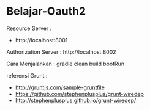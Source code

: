 # Belajar-Oauth2

Resource Server :
* http://localhost:8001

Authorization Server :
http://localhost:8002

Cara Menjalankan :
gradle clean build bootRun

referensi Grunt :
* http://gruntjs.com/sample-gruntfile
* https://github.com/stephenplusplus/grunt-wiredep
* http://stephenplusplus.github.io/grunt-wiredep/